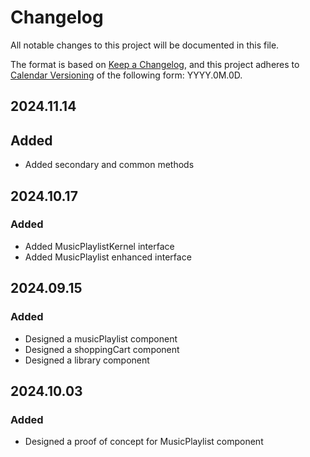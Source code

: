 # Changelog

All notable changes to this project will be documented in this file.

The format is based on [Keep a Changelog](https://keepachangelog.com/en/1.1.0/),
and this project adheres to [Calendar Versioning](https://calver.org/) of
the following form: YYYY.0M.0D.

## 2024.11.14

## Added

- Added secondary and common methods

## 2024.10.17

### Added

- Added MusicPlaylistKernel interface
- Added MusicPlaylist enhanced interface

## 2024.09.15

### Added

- Designed a musicPlaylist component
- Designed a shoppingCart component
- Designed a library component

## 2024.10.03

### Added

- Designed a proof of concept for MusicPlaylist component

